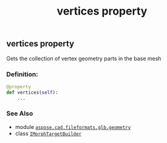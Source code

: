 ﻿---
title: vertices property
second_title: Aspose.CAD for Python via .NET API References
description: 
type: docs
weight: 50
url: /python-net/aspose.cad.fileformats.glb.geometry/imorphtargetbuilder/vertices/
is_root: false
---

## vertices property


Gets the collection of vertex geometry parts in the base mesh
### Definition:
```python
@property
def vertices(self):
    ...
```

### See Also
* module [`aspose.cad.fileformats.glb.geometry`](../../)
* class [`IMorphTargetBuilder`](/cad/python-net/aspose.cad.fileformats.glb.geometry/imorphtargetbuilder)
